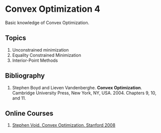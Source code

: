 # Convex Optimization 4
Basic knowledge of Convex Optimization.

## Topics
1.	Unconstrained minimization
2.	Equality Constrained Minimization
3.	Interior-Point Methods 

## Bibliography
1. Stephen Boyd and Lieven Vandenberghe. **Convex Optimization**. Cambridge University Press, New York, NY, USA. 2004.  Chapters 9, 10, and 11.

## Online Courses
1. [Stephen Void. Convex Optimization. Stanford  2008](https://www.youtube.com/watch?v=McLq1hEq3UY&list=PL3940DD956CDF0622)